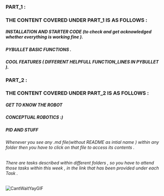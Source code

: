 ### PART_1 :

### THE CONTENT COVERED UNDER PART_1 IS AS FOLLOWS :

##### INSTALLATION AND STARTER CODE (to check and get acknowledged whether everything is working fine ).
##### PYBULLET BASIC FUNCTIONS .
##### COOL FEATURES ( DIFFERENT HELPFULL FUNCTION_LINES IN PYBULLET ).

### PART_2 :

### THE CONTENT COVERED UNDER PART_2 IS AS FOLLOWS :

##### GET TO KNOW THE ROBOT
##### CONCEPTUAL ROBOTICS :) 
##### PID AND STUFF 

 ###### Whenever you see any .md file(without README as intial name ) within any folder then you have to click on that file to access its contents . 
 
 ###### There are tasks described within different folders , so you have to attend those tasks within this week , in the link that has been provided under each Task .

![CantWaitYayGIF](https://github.com/Robotics-Club-IIT-BHU/Robotics-Camp-2023/assets/100301165/dc033602-c55c-48b7-8efe-6236ba59fe17)



